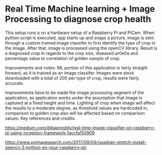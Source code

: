 # Real Time Machine learning + Image Processing to diagnose crop health
This setup runs a on a hardware setup of a Raspberry Pi and PiCam. When python script is executed, app starts up and snaps a picture, image is sent through a custom trained image classifer to first identify the type of crop in the image. After that, image is processed using the openCV library. Result is a diagnosed crop in regards to the crop size, diseased ar0e0a and percentage value to correlation of golden sample of crop.

Improvements and notes:
ML portion of this application is fairly straight forward, as it is trained as an image classifer. Images were stock downloaded with a total of 200 per type of crop, results were fairly accurate.

Improvements have to be made the image processing segment of the application, as application works under the assumption that image is captured at a fixed height and time. Lighting of crop when image will affect the results to a moderate degree, as threshold values are hardcoded in, comparison to golden crop also will be affected based on comparison values.
Key references and credits:

https://medium.com/@bapireddy/real-time-image-classifier-on-raspberry-pi-using-inception-framework-faccfa150909

https://www.pyimagesearch.com/2017/09/04/raspbian-stretch-install-opencv-3-python-on-your-raspberry-pi/
